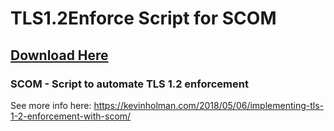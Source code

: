 # TLS1.2Enforce Script for SCOM

## [Download Here][Download]

[Download]: https://github.com/thekevinholman/TLS1.2Enforce/archive/master.zip

### SCOM - Script to automate TLS 1.2 enforcement

See more info here:
https://kevinholman.com/2018/05/06/implementing-tls-1-2-enforcement-with-scom/
